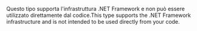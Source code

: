 <span data-ttu-id="4a079-101">Questo tipo supporta l'infrastruttura .NET Framework e non può essere utilizzato direttamente dal codice.</span><span class="sxs-lookup"><span data-stu-id="4a079-101">This type supports the .NET Framework infrastructure and is not intended to be used directly from your code.</span></span>
